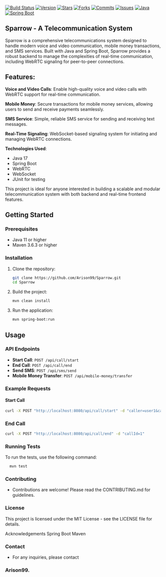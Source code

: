[![Build Status](https://img.shields.io/github/actions/workflow/status/Arison99/Sparrow/.github/workflows/maven.yml?branch=main)](https://github.com/Arison99/Sparrow/actions)
[![Version](https://img.shields.io/github/v/release/Arison99/Sparrow)](https://github.com/Arison99/Sparrow/releases)
[![Stars](https://img.shields.io/github/stars/Arison99/Sparrow)](https://github.com/Arison99/Sparrow/stargazers)
[![Forks](https://img.shields.io/github/forks/Arison99/Sparrow)](https://github.com/Arison99/Sparrow/network/members)
[![Commits](https://img.shields.io/github/commit-activity/m/Arison99/Sparrow)](https://github.com/Arison99/Sparrow/commits)
[![Issues](https://img.shields.io/github/issues/Arison99/Sparrow)](https://github.com/Arison99/Sparrow/issues)
[![Java](https://img.shields.io/badge/language-Java-blue)](https://www.java.com/)
[![Spring Boot](https://img.shields.io/badge/language-Spring%20Boot-brightgreen)](https://spring.io/projects/spring-boot)



## Sparrow - A Telecommunication System

Sparrow is a comprehensive telecommunications system designed to handle modern voice and video communication, mobile money transactions, and SMS services. Built with Java and Spring Boot, Sparrow provides a robust backend to manage the complexities of real-time communication, including WebRTC signaling for peer-to-peer connections.

## Features:

**Voice and Video Calls**: Enable high-quality voice and video calls with WebRTC support for real-time communication.

**Mobile Money**: Secure transactions for mobile money services, allowing users to send and receive payments seamlessly.

**SMS Service**: Simple, reliable SMS service for sending and receiving text messages.

**Real-Time Signaling**: WebSocket-based signaling system for initiating and managing WebRTC connections.


**Technologies Used**:

- Java 17
- Spring Boot
- WebRTC
- WebSocket
- JUnit for testing


This project is ideal for anyone interested in building a scalable and modular telecommunication system with both backend and real-time frontend features.

## Getting Started

### Prerequisites

- Java 11 or higher
- Maven 3.6.3 or higher

### Installation

1. Clone the repository:
    ```sh
    git clone https://github.com/Arison99/Sparrow.git
    cd Sparrow
    ```

2. Build the project:
    ```sh
    mvn clean install
    ```

3. Run the application:
    ```sh
    mvn spring-boot:run
    ```

## Usage

### API Endpoints

- **Start Call**: `POST /api/call/start`
- **End Call**: `POST /api/call/end`
- **Send SMS**: `POST /api/sms/send`
- **Mobile Money Transfer**: `POST /api/mobile-money/transfer`

### Example Requests

#### Start Call
```sh
curl -X POST "http://localhost:8080/api/call/start" -d "caller=user1&callee=user2"
```
### End Call
```sh
curl -X POST "http://localhost:8080/api/call/end" -d "callId=1"
```
### Running Tests
To run the tests, use the following command:
```sh
  mvn test
```

### Contributing
- Contributions are welcome! Please read the CONTRIBUTING.md for guidelines.

### License
This project is licensed under the MIT License - see the LICENSE file for details.

Acknowledgements
Spring Boot
Maven

### Contact
- For any inquiries, please contact
### Arison99.



